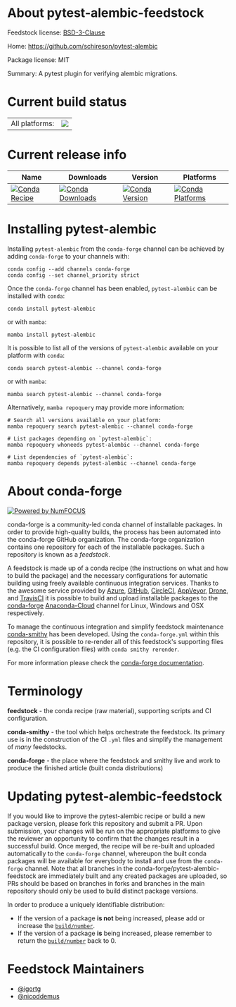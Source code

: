 About pytest-alembic-feedstock
==============================

Feedstock license: [BSD-3-Clause](https://github.com/conda-forge/pytest-alembic-feedstock/blob/main/LICENSE.txt)

Home: https://github.com/schireson/pytest-alembic

Package license: MIT

Summary: A pytest plugin for verifying alembic migrations.

Current build status
====================


<table><tr><td>All platforms:</td>
    <td>
      <a href="https://dev.azure.com/conda-forge/feedstock-builds/_build/latest?definitionId=13526&branchName=main">
        <img src="https://dev.azure.com/conda-forge/feedstock-builds/_apis/build/status/pytest-alembic-feedstock?branchName=main">
      </a>
    </td>
  </tr>
</table>

Current release info
====================

| Name | Downloads | Version | Platforms |
| --- | --- | --- | --- |
| [![Conda Recipe](https://img.shields.io/badge/recipe-pytest--alembic-green.svg)](https://anaconda.org/conda-forge/pytest-alembic) | [![Conda Downloads](https://img.shields.io/conda/dn/conda-forge/pytest-alembic.svg)](https://anaconda.org/conda-forge/pytest-alembic) | [![Conda Version](https://img.shields.io/conda/vn/conda-forge/pytest-alembic.svg)](https://anaconda.org/conda-forge/pytest-alembic) | [![Conda Platforms](https://img.shields.io/conda/pn/conda-forge/pytest-alembic.svg)](https://anaconda.org/conda-forge/pytest-alembic) |

Installing pytest-alembic
=========================

Installing `pytest-alembic` from the `conda-forge` channel can be achieved by adding `conda-forge` to your channels with:

```
conda config --add channels conda-forge
conda config --set channel_priority strict
```

Once the `conda-forge` channel has been enabled, `pytest-alembic` can be installed with `conda`:

```
conda install pytest-alembic
```

or with `mamba`:

```
mamba install pytest-alembic
```

It is possible to list all of the versions of `pytest-alembic` available on your platform with `conda`:

```
conda search pytest-alembic --channel conda-forge
```

or with `mamba`:

```
mamba search pytest-alembic --channel conda-forge
```

Alternatively, `mamba repoquery` may provide more information:

```
# Search all versions available on your platform:
mamba repoquery search pytest-alembic --channel conda-forge

# List packages depending on `pytest-alembic`:
mamba repoquery whoneeds pytest-alembic --channel conda-forge

# List dependencies of `pytest-alembic`:
mamba repoquery depends pytest-alembic --channel conda-forge
```


About conda-forge
=================

[![Powered by
NumFOCUS](https://img.shields.io/badge/powered%20by-NumFOCUS-orange.svg?style=flat&colorA=E1523D&colorB=007D8A)](https://numfocus.org)

conda-forge is a community-led conda channel of installable packages.
In order to provide high-quality builds, the process has been automated into the
conda-forge GitHub organization. The conda-forge organization contains one repository
for each of the installable packages. Such a repository is known as a *feedstock*.

A feedstock is made up of a conda recipe (the instructions on what and how to build
the package) and the necessary configurations for automatic building using freely
available continuous integration services. Thanks to the awesome service provided by
[Azure](https://azure.microsoft.com/en-us/services/devops/), [GitHub](https://github.com/),
[CircleCI](https://circleci.com/), [AppVeyor](https://www.appveyor.com/),
[Drone](https://cloud.drone.io/welcome), and [TravisCI](https://travis-ci.com/)
it is possible to build and upload installable packages to the
[conda-forge](https://anaconda.org/conda-forge) [Anaconda-Cloud](https://anaconda.org/)
channel for Linux, Windows and OSX respectively.

To manage the continuous integration and simplify feedstock maintenance
[conda-smithy](https://github.com/conda-forge/conda-smithy) has been developed.
Using the ``conda-forge.yml`` within this repository, it is possible to re-render all of
this feedstock's supporting files (e.g. the CI configuration files) with ``conda smithy rerender``.

For more information please check the [conda-forge documentation](https://conda-forge.org/docs/).

Terminology
===========

**feedstock** - the conda recipe (raw material), supporting scripts and CI configuration.

**conda-smithy** - the tool which helps orchestrate the feedstock.
                   Its primary use is in the construction of the CI ``.yml`` files
                   and simplify the management of *many* feedstocks.

**conda-forge** - the place where the feedstock and smithy live and work to
                  produce the finished article (built conda distributions)


Updating pytest-alembic-feedstock
=================================

If you would like to improve the pytest-alembic recipe or build a new
package version, please fork this repository and submit a PR. Upon submission,
your changes will be run on the appropriate platforms to give the reviewer an
opportunity to confirm that the changes result in a successful build. Once
merged, the recipe will be re-built and uploaded automatically to the
`conda-forge` channel, whereupon the built conda packages will be available for
everybody to install and use from the `conda-forge` channel.
Note that all branches in the conda-forge/pytest-alembic-feedstock are
immediately built and any created packages are uploaded, so PRs should be based
on branches in forks and branches in the main repository should only be used to
build distinct package versions.

In order to produce a uniquely identifiable distribution:
 * If the version of a package **is not** being increased, please add or increase
   the [``build/number``](https://docs.conda.io/projects/conda-build/en/latest/resources/define-metadata.html#build-number-and-string).
 * If the version of a package **is** being increased, please remember to return
   the [``build/number``](https://docs.conda.io/projects/conda-build/en/latest/resources/define-metadata.html#build-number-and-string)
   back to 0.

Feedstock Maintainers
=====================

* [@igortg](https://github.com/igortg/)
* [@nicoddemus](https://github.com/nicoddemus/)

